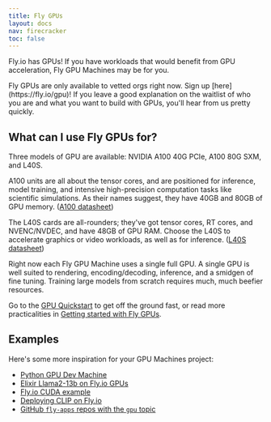 ```yaml
---
title: Fly GPUs
layout: docs
nav: firecracker
toc: false
---
```


Fly.io has GPUs! If you have workloads that would benefit from GPU acceleration, Fly GPU Machines may be for you.

<div class="important icon">
Fly GPUs are only available to vetted orgs right now. Sign up [here](https://fly.io/gpu)! If you leave a good explanation on the waitlist of who you are and what you want to build with GPUs, you'll hear from us pretty quickly.
</div>

## What can I use Fly GPUs for?

Three models of GPU are available: NVIDIA A100 40G PCIe, A100 80G SXM, and L40S. 

A100 units are all about the tensor cores, and are positioned for inference, model training, and intensive high-precision computation tasks like scientific simulations. As their names suggest, they have 40GB and 80GB of GPU memory. ([A100 datasheet](https://www.nvidia.com/content/dam/en-zz/Solutions/Data-Center/a100/pdf/nvidia-a100-datasheet-nvidia-us-2188504-web.pdf))

The L40S cards are all-rounders; they've got tensor cores, RT cores, and NVENC/NVDEC, and have 48GB of GPU RAM. Choose the L40S to accelerate graphics or video workloads, as well as for inference. ([L40S datasheet](https://resources.nvidia.com/en-us-l40s/l40s-datasheet-28413))

Right now each Fly GPU Machine uses a single full GPU. A single GPU is well suited to rendering, encoding/decoding, inference, and a smidgen of fine tuning. Training large models from scratch requires much, much beefier resources.

Go to the [GPU Quickstart](https://fly.io/docs/gpus/gpu-quickstart/) to get off the ground fast, or read more practicalities in [Getting started with Fly GPUs](/docs/gpus/getting-started-gpus/).

## Examples

Here's some more inspiration for your GPU Machines project:

- [Python GPU Dev Machine](/docs/gpus/python-gpu-example/)
- [Elixir Llama2-13b on Fly.io GPUs](https://gist.github.com/chrismccord/59a5e81f144a4dfb4bf0a8c3f2673131)
- [Fly.io CUDA example](https://gist.github.com/dangra/f8123001fe0f2453a8cd638b89738465)
- [Deploying CLIP on Fly.io](https://gist.github.com/simonw/52c7734e34cac2b26ea1378845674edc)
- [GitHub `fly-apps` repos with the `gpu` topic](https://github.com/orgs/fly-apps/repositories?q=topic%3Agpu)